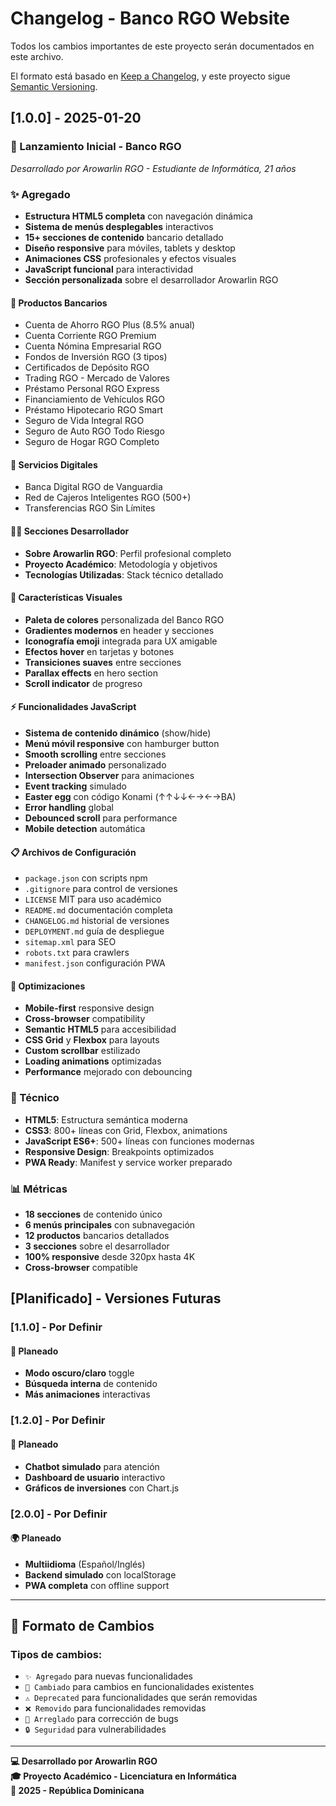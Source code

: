 # Changelog - Banco RGO Website

Todos los cambios importantes de este proyecto serán documentados en este archivo.

El formato está basado en [Keep a Changelog](https://keepachangelog.com/es-ES/1.0.0/),
y este proyecto sigue [Semantic Versioning](https://semver.org/spec/v2.0.0.html).

## [1.0.0] - 2025-01-20

### 🚀 Lanzamiento Inicial - Banco RGO
*Desarrollado por Arowarlin RGO - Estudiante de Informática, 21 años*

### ✨ Agregado
- **Estructura HTML5 completa** con navegación dinámica
- **Sistema de menús desplegables** interactivos
- **15+ secciones de contenido** bancario detallado
- **Diseño responsive** para móviles, tablets y desktop
- **Animaciones CSS** profesionales y efectos visuales
- **JavaScript funcional** para interactividad
- **Sección personalizada** sobre el desarrollador Arowarlin RGO

#### 🏦 Productos Bancarios
- Cuenta de Ahorro RGO Plus (8.5% anual)
- Cuenta Corriente RGO Premium
- Cuenta Nómina Empresarial RGO
- Fondos de Inversión RGO (3 tipos)
- Certificados de Depósito RGO
- Trading RGO - Mercado de Valores
- Préstamo Personal RGO Express
- Financiamiento de Vehículos RGO
- Préstamo Hipotecario RGO Smart
- Seguro de Vida Integral RGO
- Seguro de Auto RGO Todo Riesgo
- Seguro de Hogar RGO Completo

#### 📱 Servicios Digitales
- Banca Digital RGO de Vanguardia
- Red de Cajeros Inteligentes RGO (500+)
- Transferencias RGO Sin Límites

#### 👨‍💻 Secciones Desarrollador
- **Sobre Arowarlin RGO**: Perfil profesional completo
- **Proyecto Académico**: Metodología y objetivos
- **Tecnologías Utilizadas**: Stack técnico detallado

#### 🎨 Características Visuales
- **Paleta de colores** personalizada del Banco RGO
- **Gradientes modernos** en header y secciones
- **Iconografía emoji** integrada para UX amigable
- **Efectos hover** en tarjetas y botones
- **Transiciones suaves** entre secciones
- **Parallax effects** en hero section
- **Scroll indicator** de progreso

#### ⚡ Funcionalidades JavaScript
- **Sistema de contenido dinámico** (show/hide)
- **Menú móvil responsive** con hamburger button
- **Smooth scrolling** entre secciones
- **Preloader animado** personalizado
- **Intersection Observer** para animaciones
- **Event tracking** simulado
- **Easter egg** con código Konami (↑↑↓↓←→←→BA)
- **Error handling** global
- **Debounced scroll** para performance
- **Mobile detection** automática

#### 📋 Archivos de Configuración
- `package.json` con scripts npm
- `.gitignore` para control de versiones
- `LICENSE` MIT para uso académico
- `README.md` documentación completa
- `CHANGELOG.md` historial de versiones
- `DEPLOYMENT.md` guía de despliegue
- `sitemap.xml` para SEO
- `robots.txt` para crawlers
- `manifest.json` configuración PWA

#### 🎯 Optimizaciones
- **Mobile-first** responsive design
- **Cross-browser** compatibility
- **Semantic HTML5** para accesibilidad
- **CSS Grid** y **Flexbox** para layouts
- **Custom scrollbar** estilizado
- **Loading animations** optimizadas
- **Performance** mejorado con debouncing

### 🔧 Técnico
- **HTML5**: Estructura semántica moderna
- **CSS3**: 800+ líneas con Grid, Flexbox, animations
- **JavaScript ES6+**: 500+ líneas con funciones modernas
- **Responsive Design**: Breakpoints optimizados
- **PWA Ready**: Manifest y service worker preparado

### 📊 Métricas
- **18 secciones** de contenido único
- **6 menús principales** con subnavegación
- **12 productos** bancarios detallados
- **3 secciones** sobre el desarrollador
- **100% responsive** desde 320px hasta 4K
- **Cross-browser** compatible

## [Planificado] - Versiones Futuras

### [1.1.0] - Por Definir
#### 🌙 Planeado
- **Modo oscuro/claro** toggle
- **Búsqueda interna** de contenido
- **Más animaciones** interactivas

### [1.2.0] - Por Definir
#### 💬 Planeado
- **Chatbot simulado** para atención
- **Dashboard de usuario** interactivo
- **Gráficos de inversiones** con Chart.js

### [2.0.0] - Por Definir
#### 🌍 Planeado
- **Multiidioma** (Español/Inglés)
- **Backend simulado** con localStorage
- **PWA completa** con offline support

---

## 📝 Formato de Cambios

### Tipos de cambios:
- `✨ Agregado` para nuevas funcionalidades
- `🔧 Cambiado` para cambios en funcionalidades existentes
- `⚠️ Deprecated` para funcionalidades que serán removidas
- `❌ Removido` para funcionalidades removidas
- `🐛 Arreglado` para corrección de bugs
- `🔒 Seguridad` para vulnerabilidades

---

**💻 Desarrollado por Arowarlin RGO**  
**🎓 Proyecto Académico - Licenciatura en Informática**  
**📅 2025 - República Dominicana**